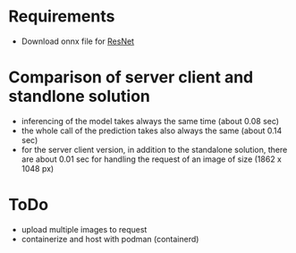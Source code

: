 # Requirements
- Download onnx file for [ResNet](https://github.com/onnx/models/blob/main/vision/classification/resnet/model/resnet101-v2-7.onnx)


# Comparison of server client and standlone solution

- inferencing of the model takes always the same time (about 0.08 sec)
- the whole call of the prediction takes also always the same (about 0.14 sec)
- for the server client version, in addition to the standalone solution, there are about 0.01 sec for handling the request of an image of size (1862 x 1048 px)

# ToDo
- upload multiple images to request
- containerize and host with podman (containerd)